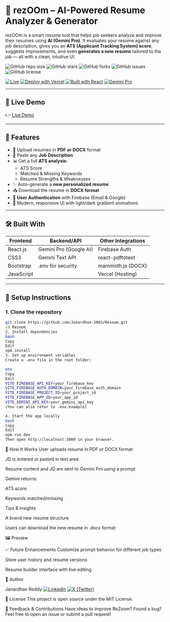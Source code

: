 # 🚀 rezOOm – AI-Powered Resume Analyzer & Generator

rezOOm is a smart resume tool that helps job seekers analyze and improve their resumes using **AI (Gemini Pro)**. It evaluates your resume against any job description, gives you an **ATS (Applicant Tracking System) score**, suggests improvements, and even **generates a new resume** tailored to the job — all with a clean, intuitive UI.

![GitHub repo size](https://img.shields.io/github/repo-size/Janardhan-2003/Rezoom?color=blue&style=flat-square)
![GitHub stars](https://img.shields.io/github/stars/Janardhan-2003/Rezoom?color=brightgreen&style=flat-square)
![GitHub forks](https://img.shields.io/github/forks/Janardhan-2003/Rezoom?style=flat-square)
![GitHub issues](https://img.shields.io/github/issues/Janardhan-2003/Rezoom?color=orange&style=flat-square)
![GitHub license](https://img.shields.io/github/license/Janardhan-2003/Rezoom?style=flat-square)

[![Live](https://img.shields.io/badge/Live%20App-rezOOm-00bcd4?style=flat-square&logo=vercel&logoColor=white)](https://rezoom9.vercel.app)
[![Deploy with Vercel](https://img.shields.io/badge/Deploy-Vercel-black?style=flat-square&logo=vercel)](https://vercel.com)
[![Built with React](https://img.shields.io/badge/Built%20with-React-61DAFB?style=flat-square&logo=react&logoColor=black)](https://reactjs.org/)
[![Gemini Pro](https://img.shields.io/badge/Gemini-Pro-blueviolet?style=flat-square&logo=google)](https://deepmind.google/technologies/gemini/)

---

## 🔗 Live Demo

👉 [Live Demo](https://rezoom9.vercel.app)

---

## 🧠 Features

- 📄 Upload resumes in **PDF or DOCX** format
- 🧾 Paste any **Job Description**
- 📊 Get a full **ATS analysis**:
  - ATS Score
  - Matched & Missing Keywords
  - Resume Strengths & Weaknesses
- ✨ Auto-generate a **new personalized resume**
- 📥 Download the resume in **DOCX format**
- 🔐 **User Authentication** with Firebase (Email & Google)
- 🌙 Modern, responsive UI with light/dark gradient animations

---

## 🛠️ Built With

| Frontend       | Backend/API          | Other Integrations |
|----------------|----------------------|---------------------|
| React.js       | Gemini Pro (Google AI) | Firebase Auth       |
| CSS3           | Gemini Text API       | react-pdftotext     |
| Bootstrap      | .env for security     | mammoth.js (DOCX)   |
| JavaScript     |                       | Vercel (Hosting)    |

---

## 🚧 Setup Instructions

### 1. Clone the repository

```bash
git clone https://github.com/Janardhan-2003/Rezoom.git
cd Rezoom
2. Install dependencies
bash
Copy
Edit
npm install
3. Set up environment variables
Create a .env file in the root folder:

env
Copy
Edit
VITE_FIREBASE_API_KEY=your_firebase_key
VITE_FIREBASE_AUTH_DOMAIN=your_firebase_auth_domain
VITE_FIREBASE_PROJECT_ID=your_project_id
VITE_FIREBASE_APP_ID=your_app_id
VITE_GEMINI_API_KEY=your_gemini_api_key
(You can also refer to .env.example)

4. Start the app locally
bash
Copy
Edit
npm run dev
Then open http://localhost:3000 in your browser.
```
🧪 How It Works
User uploads resume in PDF or DOCX format

JD is entered or pasted in text area

Resume content and JD are sent to Gemini Pro using a prompt

Gemini returns:

ATS score

Keywords matched/missing

Tips & insights

A brand new resume structure

Users can download the new resume in .docx format

🖼 Preview


✅ Future Enhancements
Customize prompt behavior for different job types

Store user history and resume versions

Resume builder interface with live editing

👤 Author

Janardhan Reddy
[![LinkedIn](https://img.shields.io/badge/LinkedIn-Connect-blue?style=flat-square&logo=linkedin)](https://www.linkedin.com/in/kokatam-janardhan-reddy)
[![X (Twitter)](https://img.shields.io/badge/X%20(Twitter)-Connect-1DA1F2?style=flat-square&logo=twitter)](https://x.com/jana_kokatam9)




📄 License
This project is open source under the MIT License.

🤝 Feedback & Contributions
Have ideas to improve ReZoom? Found a bug?
Feel free to open an issue or submit a pull request!